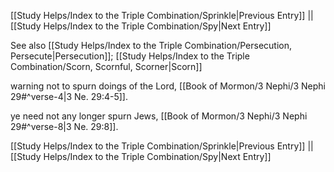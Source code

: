 [[Study Helps/Index to the Triple Combination/Sprinkle|Previous Entry]]  ||  [[Study Helps/Index to the Triple Combination/Spy|Next Entry]]

 See also [[Study Helps/Index to the Triple Combination/Persecution, Persecute|Persecution]]; [[Study Helps/Index to the Triple Combination/Scorn, Scornful, Scorner|Scorn]]

 warning not to spurn doings of the Lord, [[Book of Mormon/3 Nephi/3 Nephi 29#^verse-4|3 Ne. 29:4-5]].

 ye need not any longer spurn Jews, [[Book of Mormon/3 Nephi/3 Nephi 29#^verse-8|3 Ne. 29:8]].

[[Study Helps/Index to the Triple Combination/Sprinkle|Previous Entry]]  ||  [[Study Helps/Index to the Triple Combination/Spy|Next Entry]]